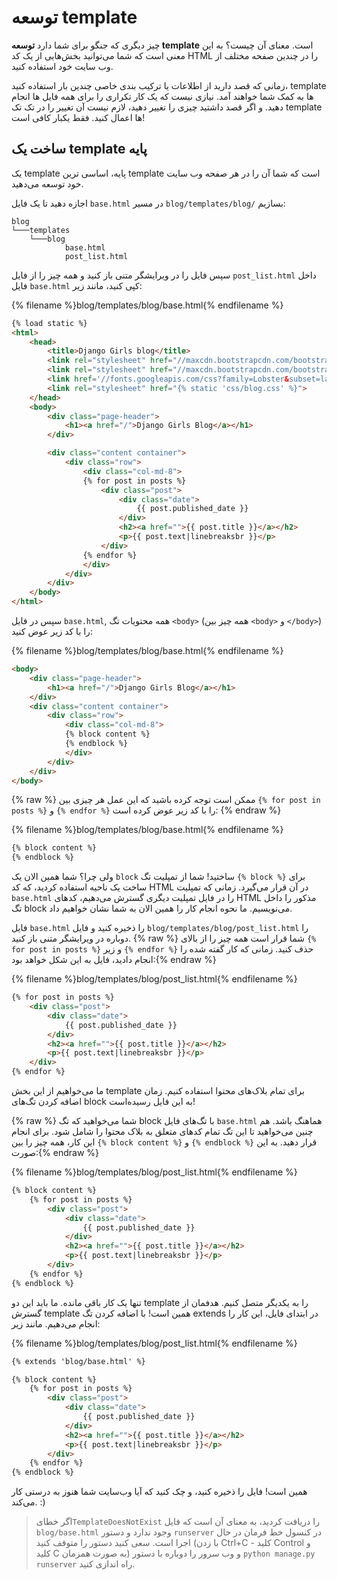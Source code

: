 # توسعه template

چیز دیگری که جنگو برای شما دارد **توسعه template** است. معنای آن چیست؟ به این معنی است که شما می‌توانید بخش‌هایی از یک کد HTML را در چندین صفحه مختلف از وب سایت خود استفاده کنید.

زمانی که قصد دارید از اطلاعات یا ترکیب بندی خاصی چندین بار استفاده کنید، template ها به کمک شما خواهند آمد. نیازی نیست که یک کار تکراری را برای همه فایل ها انجام دهید. و اگر قصد داشتید چیزی را تغییر دهید، لازم نیست آن تغییر را در تک تک template ها اعمال کنید. فقط یکبار کافی است!

## ساخت یک template پایه

یک template پایه، اساسی ترین template است که شما آن را در هر صفحه وب سایت خود توسعه می‌دهید.

اجازه دهید تا یک فایل `base.html` در مسیر `blog/templates/blog/` بسازیم:

    blog
    └───templates
        └───blog
                base.html
                post_list.html
    

سپس فایل را در ویرایشگر متنی باز کنید و همه چیز را از فایل `post_list.html` داخل فایل `base.html` کپی کنید، مانند زیر:

{% filename %}blog/templates/blog/base.html{% endfilename %}

```html
{% load static %}
<html>
    <head>
        <title>Django Girls blog</title>
        <link rel="stylesheet" href="//maxcdn.bootstrapcdn.com/bootstrap/3.2.0/css/bootstrap.min.css">
        <link rel="stylesheet" href="//maxcdn.bootstrapcdn.com/bootstrap/3.2.0/css/bootstrap-theme.min.css">
        <link href='//fonts.googleapis.com/css?family=Lobster&subset=latin,latin-ext' rel='stylesheet' type='text/css'>
        <link rel="stylesheet" href="{% static 'css/blog.css' %}">
    </head>
    <body>
        <div class="page-header">
            <h1><a href="/">Django Girls Blog</a></h1>
        </div>

        <div class="content container">
            <div class="row">
                <div class="col-md-8">
                {% for post in posts %}
                    <div class="post">
                        <div class="date">
                            {{ post.published_date }}
                        </div>
                        <h2><a href="">{{ post.title }}</a></h2>
                        <p>{{ post.text|linebreaksbr }}</p>
                    </div>
                {% endfor %}
                </div>
            </div>
        </div>
    </body>
</html>
```

سپس در فایل `base.html`, همه محتویات تگ `<body>` (همه چیز بین `<body>` و `</body>`) را با کد زیر عوض کنید:

{% filename %}blog/templates/blog/base.html{% endfilename %}

```html
<body>
    <div class="page-header">
        <h1><a href="/">Django Girls Blog</a></h1>
    </div>
    <div class="content container">
        <div class="row">
            <div class="col-md-8">
            {% block content %}
            {% endblock %}
            </div>
        </div>
    </div>
</body>
```

{% raw %} ممکن است توجه کرده باشید که این عمل هر چیزی بین `{% for post in posts %}` و `{% endfor %}` را با کد زیر عوض کرده است: {% endraw %}

{% filename %}blog/templates/blog/base.html{% endfilename %}

```html
{% block content %}
{% endblock %}
```

ولی چرا؟ شما همین الان یک `block` ساختید! شما از تمپلیت تگ `{% block %}` برای ساخت یک ناحیه استفاده کردید، که کد HTML در آن قرار می‌گیرد. زمانی که تمپلیت `base.html` را در فایل تمپلیت دیگری گسترش می‌دهیم، کدهای HTML مذکور را داخل تگ block می‌نویسیم. ما نحوه انجام کار را همین الان به شما نشان خواهیم داد.

فایل `base.html` را ذخیره کنید و فایل `blog/templates/blog/post_list.html` را دوباره در ویرایشگر متنی باز کنید. {% raw %} شما قرار است همه چیز را از بالای `{% for post in posts %}` و زیر `{% endfor %}` حذف کنید. زمانی که کار گفته شده را انجام دادید، فایل به این شکل خواهد بود:{% endraw %}

{% filename %}blog/templates/blog/post_list.html{% endfilename %}

```html
{% for post in posts %}
    <div class="post">
        <div class="date">
            {{ post.published_date }}
        </div>
        <h2><a href="">{{ post.title }}</a></h2>
        <p>{{ post.text|linebreaksbr }}</p>
    </div>
{% endfor %}
```

ما می‌خواهیم از این بخش template برای تمام بلاک‌های محتوا استفاده کنیم. زمان اضافه کردن تگ‌های block به این فایل رسیده‌است!

{% raw %} شما می‌خواهید که تگ block با تگ‌های فایل `base.html` هماهنگ باشد. هم چنین می‌خواهید تا این تگ تمام کدهای متعلق به بلاک محتوا را شامل شود. برای انجام این کار، همه چیز را بین `{% block content %}` و `{% endblock %}` قرار دهید. به این صورت:{% endraw %}

{% filename %}blog/templates/blog/post_list.html{% endfilename %}

```html
{% block content %}
    {% for post in posts %}
        <div class="post">
            <div class="date">
                {{ post.published_date }}
            </div>
            <h2><a href="">{{ post.title }}</a></h2>
            <p>{{ post.text|linebreaksbr }}</p>
        </div>
    {% endfor %}
{% endblock %}
```

تنها یک کار باقی مانده. ما باید این دو template را به یکدیگر متصل کنیم. هدفمان از گسترش template همین است! با اضافه کردن تگ extends در ابتدای فایل، این کار را انجام می‌دهیم. مانند زیر:

{% filename %}blog/templates/blog/post_list.html{% endfilename %}

```html
{% extends 'blog/base.html' %}

{% block content %}
    {% for post in posts %}
        <div class="post">
            <div class="date">
                {{ post.published_date }}
            </div>
            <h2><a href="">{{ post.title }}</a></h2>
            <p>{{ post.text|linebreaksbr }}</p>
        </div>
    {% endfor %}
{% endblock %}
```

همین است! فایل را ذخیره کنید، و چک کنید که آیا وب‌سایت شما هنوز به درستی کار می‌کند. :)

> اگر خطای`TemplateDoesNotExist` را دریافت کردید، به معنای آن است که فایل `blog/base.html` وجود ندارد و دستور `runserver` در کنسول خط فرمان در حال اجرا است. سعی کنید دستور را متوقف کنید (با زدن Ctrl+C - کلید Control و کلید C به صورت همزمان) و وب سرور را دوباره با دستور `python manage.py runserver` راه اندازی کنید.
